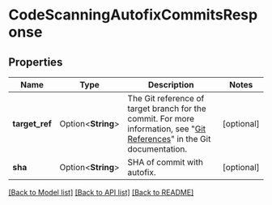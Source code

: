 # CodeScanningAutofixCommitsResponse

## Properties

Name | Type | Description | Notes
------------ | ------------- | ------------- | -------------
**target_ref** | Option<**String**> | The Git reference of target branch for the commit. For more information, see \"[Git References](https://git-scm.com/book/en/v2/Git-Internals-Git-References)\" in the Git documentation. | [optional]
**sha** | Option<**String**> | SHA of commit with autofix. | [optional]

[[Back to Model list]](../README.md#documentation-for-models) [[Back to API list]](../README.md#documentation-for-api-endpoints) [[Back to README]](../README.md)


